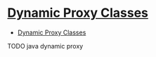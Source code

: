 # [Dynamic Proxy Classes](https://docs.oracle.com/javase/8/docs/technotes/guides/reflection/proxy.html)

- [Dynamic Proxy Classes](#dynamic-proxy-classes)





TODO java dynamic proxy